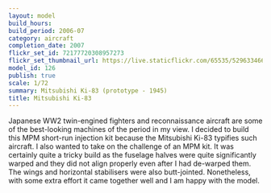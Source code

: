 ```yaml
---
layout: model
build_hours: 
build_period: 2006-07
category: aircraft
completion_date: 2007
flickr_set_id: 72177720308957273
flickr_set_thumbnail_url: https://live.staticflickr.com/65535/52963346649_d89877343b_m.jpg
model_id: 126
publish: true
scale: 1/72
summary: Mitsubishi Ki-83 (prototype - 1945)
title: Mitsubishi Ki-83
---
```


Japanese WW2 twin-engined fighters and reconnaissance aircraft are some of the best-looking machines of the period in my view. I decided to build this MPM short-run injection kit because the Mitsubishi Ki-83 typifies such aircraft. I also wanted to take on the challenge of an MPM kit. It was certainly quite a tricky build as the fuselage halves were quite significantly warped and they did not align properly even after I had de-warped them. The wings and horizontal stabilisers were also butt-jointed. Nonetheless, with some extra effort it came together well and I am happy with the model.
